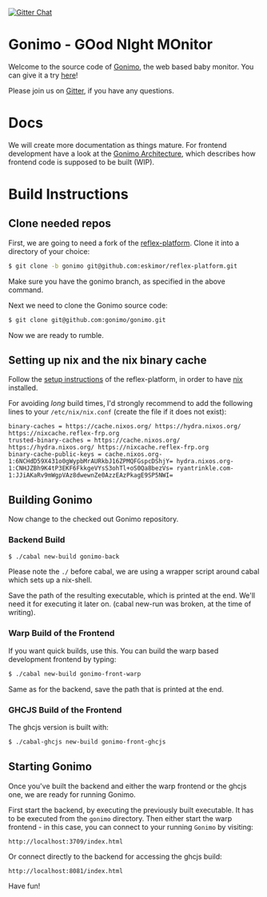 [![Gitter Chat](https://img.shields.io/gitter/room/gitterHQ/gitter.svg)](https://gitter.im/gonimo/Lobby)

# Gonimo - GOod NIght MOnitor

Welcome to the source code of [Gonimo](https://gonimo.com), the web based baby
monitor. You can give it a try [here](https://app.gonimo.com)!

Please join us on [Gitter](https://gitter.im/gonimo/Lobby), if you have any questions.

# Docs

We will create more documentation as things mature. For frontend development
have a look at the [Gonimo Architecture](./front/doc/Gonimo-Architecture.md),
which describes how frontend code is supposed to be built (WIP).

# Build Instructions

## Clone needed repos

First, we are going to need a fork of the [reflex-platform](https://github.com/eskimor/reflex-platform/tree/gonimo). Clone it into a directory of your choice:

```bash
$ git clone -b gonimo git@github.com:eskimor/reflex-platform.git
```

Make sure you have the gonimo branch, as specified in the above command.

Next we need to clone the Gonimo source code:

```bash
$ git clone git@github.com:gonimo/gonimo.git
```

Now we are ready to rumble.

## Setting up nix and the nix binary cache

Follow the [setup instructions][reflex setup] of the reflex-platform, in order to have [nix][nix] installed.

For avoiding _long_ build times, I'd strongly recommend to add the following
lines to your `/etc/nix/nix.conf` (create the file if it does not exist):

```
binary-caches = https://cache.nixos.org/ https://hydra.nixos.org/ https://nixcache.reflex-frp.org
trusted-binary-caches = https://cache.nixos.org/ https://hydra.nixos.org/ https://nixcache.reflex-frp.org
binary-cache-public-keys = cache.nixos.org-1:6NCHdD59X431o0gWypbMrAURkbJ16ZPMQFGspcDShjY= hydra.nixos.org-1:CNHJZBh9K4tP3EKF6FkkgeVYsS3ohTl+oS0Qa8bezVs= ryantrinkle.com-1:JJiAKaRv9mWgpVAz8dwewnZe0AzzEAzPkagE9SP5NWI=
```

## Building Gonimo

Now change to the checked out Gonimo repository.


### Backend Build

```bash
$ ./cabal new-build gonimo-back

```

Please note the `./` before cabal, we are using a wrapper script around cabal which sets up a nix-shell.

Save the path of the resulting executable, which is printed at the end. We'll
need it for executing it later on. (cabal new-run was broken, at the time of
writing).

### Warp Build of the Frontend

If you want quick builds, use this.
You can build the warp based development frontend by typing:

```bash
$ ./cabal new-build gonimo-front-warp
```

Same as for the backend, save the path that is printed at the end.

### GHCJS Build of the Frontend

The ghcjs version is built with:

```bash
$ ./cabal-ghcjs new-build gonimo-front-ghcjs

```

## Starting Gonimo

Once you've built the backend and either the warp frontend or the ghcjs one, we are ready for running Gonimo.

First start the backend, by executing the previously built executable. It has to be executed from the `gonimo` directory. Then either start the warp frontend - in this case, you can connect to your running `Gonimo` by visiting:

```
http://localhost:3709/index.html
```

Or connect directly to the backend for accessing the ghcjs build:

```
http://localhost:8081/index.html
```

Have fun!

[reflex setup]: https://github.com/eskimor/reflex-platform/blob/gonimo/README.md#setup
[nix]: https://nixos.org/nix/
